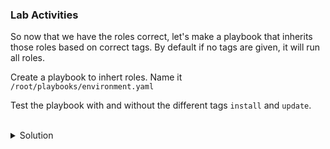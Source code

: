 ### Lab Activities
So now that we have the roles correct, let's make a playbook that inherits those roles based on correct tags. By default if no tags are given, it will run all roles.

Create a playbook to inhert roles. Name it ` /root/playbooks/environment.yaml `

Test the playbook with and without the different tags ` install ` and ` update `.


<br>
<details>
<summary>Solution</summary>
Create the correct playbook

```plain
vi /root/playbooks/environment.yaml
```{{exec}}

Copy in this value:

`
- hosts: all
  gather_facts: true
  vars:
  tasks:

  roles:
  - update
  - install

`

Run the Playbook to see it work with no tags
```plain
ansible-playbook -i /root/hosts /root/playbooks/environment.yaml
```{{exec}}

Run it with just the update tag
```plain
ansible-playbook -i /root/hosts /root/playbooks/environment.yaml --tags=update
```{{exec}}

Run it with just the install tag
```plain
ansible-playbook -i /root/hosts /root/playbooks/environment.yaml --tags=install
```{{exec}}

How did these compare? 

Did it only do the work requried in each tag? 

Why do you think the default is to just use all inherited roles?

</details>
